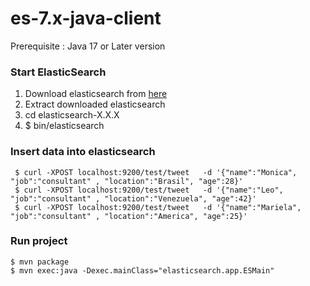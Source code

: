 # es-7.x-java-client
 Prerequisite : Java 17 or Later version 

### Start ElasticSearch
1) Download elasticsearch from [here](https://www.elastic.co/downloads/elasticsearch)   
2) Extract downloaded elasticsearch     
3) cd elasticsearch-X.X.X       
4) $ bin/elasticsearch     

### Insert data into elasticsearch
     $ curl -XPOST localhost:9200/test/tweet   -d '{"name":"Monica", "job":"consultant" , "location":"Brasil", "age":28}'
     $ curl -XPOST localhost:9200/test/tweet   -d '{"name":"Leo", "job":"consultant" , "location":"Venezuela", "age":42}'
     $ curl -XPOST localhost:9200/test/tweet   -d '{"name":"Mariela", "job":"consultant" , "location":"America", "age":25}'
 

### Run project 
    $ mvn package
    $ mvn exec:java -Dexec.mainClass="elasticsearch.app.ESMain"

